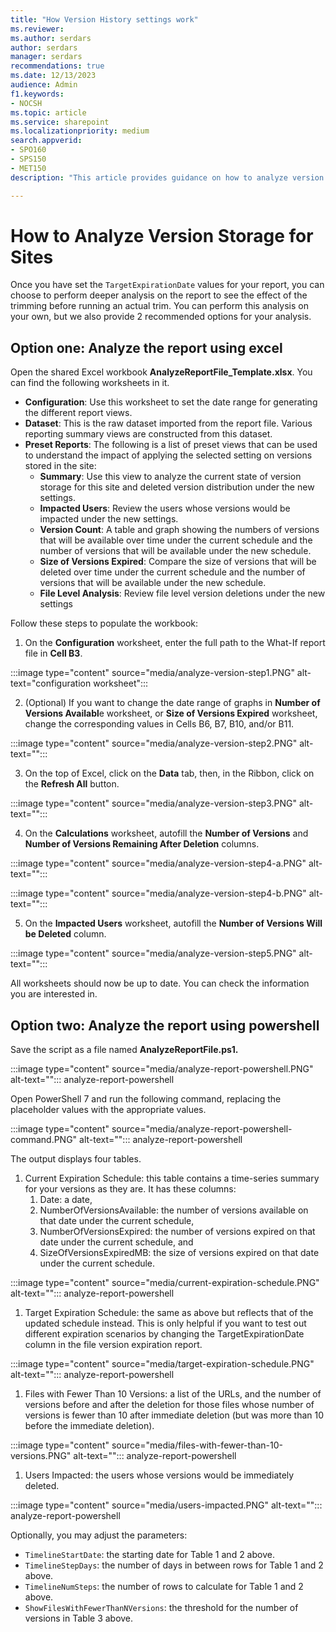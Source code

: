 ```yaml
---
title: "How Version History settings work"
ms.reviewer: 
ms.author: serdars
author: serdars
manager: serdars
recommendations: true
ms.date: 12/13/2023
audience: Admin
f1.keywords:
- NOCSH
ms.topic: article
ms.service: sharepoint
ms.localizationpriority: medium
search.appverid:
- SPO160
- SPS150
- MET150
description: "This article provides guidance on how to analyze version storage for sites ."

---
```


# How to Analyze Version Storage for Sites

Once you have set the `TargetExpirationDate` values for your report, you can choose to perform deeper analysis on the report to see the effect of the trimming before running an actual trim. You can perform this analysis on your own, but we also provide 2 recommended options for your analysis.  

## Option one: Analyze the report using excel

Open the shared Excel workbook **AnalyzeReportFile_Template.xlsx**. You can find the following worksheets in it.  

- **Configuration**: Use this worksheet to set the date range for generating the different report views. 
- **Dataset**: This is the raw dataset imported from the report file. Various reporting summary views are constructed from this dataset.
- **Preset Reports**: The following is a list of preset views that can be used to understand the impact of applying the selected setting on versions stored in the site:
    - **Summary**: Use this view to analyze the current state of version storage for this site and deleted version distribution under the new settings.
    - **Impacted Users**: Review the users whose versions would be impacted under the new settings.
    - **Version Count**: A table and graph showing the numbers of versions that will be available over time under the current schedule and the number of versions that will be available under the new schedule.
    - **Size of Versions Expired**: Compare the size of versions that will be deleted over time under the current schedule and the number of versions that will be available under the new schedule.
    - **File Level Analysis**: Review file level version deletions under the new settings  

Follow these steps to populate the workbook:

1. On the **Configuration** worksheet, enter the full path to the What-If report file in **Cell B3**.

:::image type="content" source="media/analyze-version-step1.PNG" alt-text="configuration worksheet":::

2. (Optional) If you want to change the date range of graphs in **Number of Versions Availabl**e worksheet, or **Size of Versions Expired** worksheet, change the corresponding values in Cells B6, B7, B10, and/or B11.  

:::image type="content" source="media/analyze-version-step2.PNG" alt-text="":::

3. On the top of Excel, click on the **Data** tab, then, in the Ribbon, click on the **Refresh All** button.

:::image type="content" source="media/analyze-version-step3.PNG" alt-text="":::

4. On the **Calculations** worksheet, autofill the **Number of Versions** and **Number of Versions Remaining After Deletion** columns.

:::image type="content" source="media/analyze-version-step4-a.PNG" alt-text="":::

:::image type="content" source="media/analyze-version-step4-b.PNG" alt-text="":::

5. On the **Impacted Users** worksheet, autofill the **Number of Versions Will be Deleted** column.

:::image type="content" source="media/analyze-version-step5.PNG" alt-text="":::

All worksheets should now be up to date. You can check the information you are interested in.

## Option two: Analyze the report using powershell

Save the script as a file named **AnalyzeReportFile.ps1.**

:::image type="content" source="media/analyze-report-powershell.PNG" alt-text="":::
analyze-report-powershell

Open PowerShell 7 and run the following command, replacing the placeholder values with the appropriate values.  

:::image type="content" source="media/analyze-report-powershell-command.PNG" alt-text="":::
analyze-report-powershell

The output displays four tables.

1. Current Expiration Schedule: this table contains a time-series summary for your versions as they are. It has these columns: 
    1. Date: a date,  
    1. NumberOfVersionsAvailable: the number of versions available on that date under the current schedule,  
    1. NumberOfVersionsExpired: the number of versions expired on that date under the current schedule, and  
    1. SizeOfVersionsExpiredMB: the size of versions expired on that date under the current schedule.  

:::image type="content" source="media/current-expiration-schedule.PNG" alt-text="":::
analyze-report-powershell

1. Target Expiration Schedule: the same as above but reflects that of the updated schedule instead. This is only helpful if you want to test out different expiration scenarios by changing the TargetExpirationDate column in the file version expiration report.  

:::image type="content" source="media/target-expiration-schedule.PNG" alt-text="":::
analyze-report-powershell

1. Files with Fewer Than 10 Versions: a list of the URLs, and the number of versions before and after the deletion for those files whose number of versions is fewer than 10 after immediate deletion (but was more than 10 before the immediate deletion).  

:::image type="content" source="media/files-with-fewer-than-10-versions.PNG" alt-text="":::
analyze-report-powershell

1. Users Impacted: the users whose versions would be immediately deleted. 

:::image type="content" source="media/users-impacted.PNG" alt-text="":::
analyze-report-powershell

Optionally, you may adjust the parameters: 

- `TimelineStartDate`: the starting date for Table 1 and 2 above.
- `TimelineStepDays`: the number of days in between rows for Table 1 and 2 above.  
- `TimelineNumSteps`: the number of rows to calculate for Table 1 and 2 above.  
- `ShowFilesWithFewerThanNVersions`: the threshold for the number of versions in Table 3 above.
